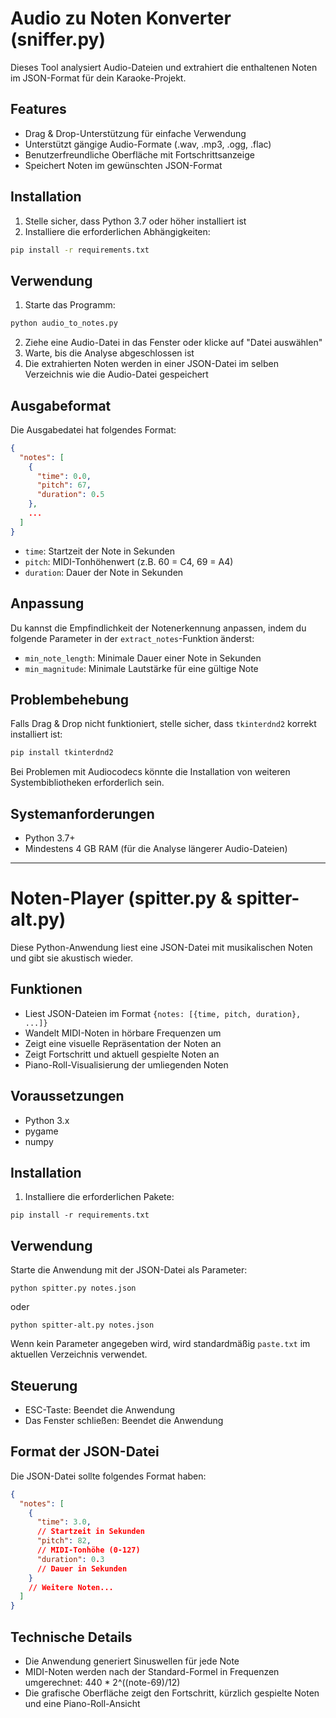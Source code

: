 # Audio zu Noten Konverter (sniffer.py)

Dieses Tool analysiert Audio-Dateien und extrahiert die enthaltenen Noten im JSON-Format für dein Karaoke-Projekt.

## Features

- Drag & Drop-Unterstützung für einfache Verwendung
- Unterstützt gängige Audio-Formate (.wav, .mp3, .ogg, .flac)
- Benutzerfreundliche Oberfläche mit Fortschrittsanzeige
- Speichert Noten im gewünschten JSON-Format

## Installation

1. Stelle sicher, dass Python 3.7 oder höher installiert ist
2. Installiere die erforderlichen Abhängigkeiten:

```bash
pip install -r requirements.txt
```

## Verwendung

1. Starte das Programm:

```bash
python audio_to_notes.py
```

2. Ziehe eine Audio-Datei in das Fenster oder klicke auf "Datei auswählen"
3. Warte, bis die Analyse abgeschlossen ist
4. Die extrahierten Noten werden in einer JSON-Datei im selben Verzeichnis wie die Audio-Datei gespeichert

## Ausgabeformat

Die Ausgabedatei hat folgendes Format:

```json
{
  "notes": [
    {
      "time": 0.0,
      "pitch": 67,
      "duration": 0.5
    },
    ...
  ]
}
```

- `time`: Startzeit der Note in Sekunden
- `pitch`: MIDI-Tonhöhenwert (z.B. 60 = C4, 69 = A4)
- `duration`: Dauer der Note in Sekunden

## Anpassung

Du kannst die Empfindlichkeit der Notenerkennung anpassen, indem du folgende Parameter in der `extract_notes`-Funktion
änderst:

- `min_note_length`: Minimale Dauer einer Note in Sekunden
- `min_magnitude`: Minimale Lautstärke für eine gültige Note

## Problembehebung

Falls Drag & Drop nicht funktioniert, stelle sicher, dass `tkinterdnd2` korrekt installiert ist:

```bash
pip install tkinterdnd2
```

Bei Problemen mit Audiocodecs könnte die Installation von weiteren Systembibliotheken erforderlich sein.

## Systemanforderungen

- Python 3.7+
- Mindestens 4 GB RAM (für die Analyse längerer Audio-Dateien)

---

# Noten-Player (spitter.py & spitter-alt.py)

Diese Python-Anwendung liest eine JSON-Datei mit musikalischen Noten und gibt sie akustisch wieder.

## Funktionen

- Liest JSON-Dateien im Format `{notes: [{time, pitch, duration}, ...]}`
- Wandelt MIDI-Noten in hörbare Frequenzen um
- Zeigt eine visuelle Repräsentation der Noten an
- Zeigt Fortschritt und aktuell gespielte Noten an
- Piano-Roll-Visualisierung der umliegenden Noten

## Voraussetzungen

- Python 3.x
- pygame
- numpy

## Installation

1. Installiere die erforderlichen Pakete:

```
pip install -r requirements.txt
```

## Verwendung

Starte die Anwendung mit der JSON-Datei als Parameter:

```
python spitter.py notes.json
```

oder

```
python spitter-alt.py notes.json
```

Wenn kein Parameter angegeben wird, wird standardmäßig `paste.txt` im aktuellen Verzeichnis verwendet.

## Steuerung

- ESC-Taste: Beendet die Anwendung
- Das Fenster schließen: Beendet die Anwendung

## Format der JSON-Datei

Die JSON-Datei sollte folgendes Format haben:

```json
{
  "notes": [
    {
      "time": 3.0,
      // Startzeit in Sekunden
      "pitch": 82,
      // MIDI-Tonhöhe (0-127)
      "duration": 0.3
      // Dauer in Sekunden
    }
    // Weitere Noten...
  ]
}
```

## Technische Details

- Die Anwendung generiert Sinuswellen für jede Note
- MIDI-Noten werden nach der Standard-Formel in Frequenzen umgerechnet: 440 * 2^((note-69)/12)
- Die grafische Oberfläche zeigt den Fortschritt, kürzlich gespielte Noten und eine Piano-Roll-Ansicht